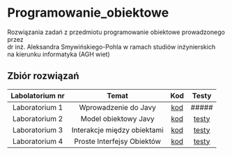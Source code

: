 # Programowanie_obiektowe
Rozwiązania zadań z przedmiotu programowanie obiektowe prowadzonego przez <br>
dr inż. Aleksandra Smywińskiego-Pohla w ramach studiów inżynierskich <br>
na kierunku informatyka (AGH wiet) <br>



## Zbiór rozwiązań
| Labolatorium nr| Temat | Kod | Testy
|:-------------:|:-------------:|:-------------:|:-------------:|
| Laboratorium 1| Wprowadzenie do Javy |[kod](https://github.com/sumo-slonik/Programowanie_obiektowe/tree/main/LABOLATORIA/src/main/agh/cs/lab1) |#####
| Laboratorium 2| Model obiektowy Javy|[kod](https://github.com/sumo-slonik/Programowanie_obiektowe/tree/main/LABOLATORIA/src/main/agh/cs/lab2) |[testy](https://github.com/sumo-slonik/Programowanie_obiektowe/tree/de3acc8a579fbefc985696354232365a652bed3d/LABOLATORIA/src/tests/lab2)
| Laboratorium 3| Interakcje między obiektami|[kod](https://github.com/sumo-slonik/Programowanie_obiektowe/tree/de3acc8a579fbefc985696354232365a652bed3d/LABOLATORIA/src/main/agh/cs/lab3) |[testy](https://github.com/sumo-slonik/Programowanie_obiektowe/tree/de3acc8a579fbefc985696354232365a652bed3d/LABOLATORIA/src/tests/lab3)
| Laboratorium 4| Proste Interfejsy Obiektów |[kod](https://github.com/sumo-slonik/Programowanie_obiektowe/tree/main/LABOLATORIA/src/main/agh/cs/lab4) |[testy](https://github.com/sumo-slonik/Programowanie_obiektowe/tree/main/LABOLATORIA/src/tests/lab4)
